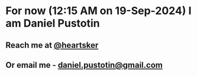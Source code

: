 # For now (12:15 AM on 19-Sep-2024) I am Daniel Pustotin
## Reach me at [@heartsker](https://t.me/heartsker)
## Or email me - daniel.pustotin@gmail.com
